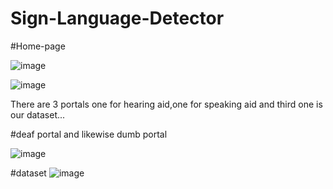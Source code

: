 # Sign-Language-Detector
#Home-page

![image](https://user-images.githubusercontent.com/77716898/212488282-0729cfec-2c0a-4509-b5aa-ca9b3d312066.png)

![image](https://user-images.githubusercontent.com/77716898/212488307-d4e7331c-195f-463b-85a9-6fdf4a456ebe.png)

There are 3 portals one for hearing aid,one for speaking aid and third one is our dataset...

#deaf portal and likewise dumb portal

![image](https://user-images.githubusercontent.com/77716898/212488427-2395e16c-b893-4bc4-85a5-a9481306d2fa.png)

#dataset
![image](https://user-images.githubusercontent.com/77716898/212488481-8b4bbd13-3888-47cc-bd02-c5082a558417.png)


